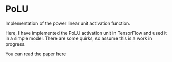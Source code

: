 # PoLU
Implementation of the power linear unit activation function.


Here, I have implemented the PoLU activation unit in TensorFlow and used it in a simple model. There are some quirks, so assume this is a work in progress. 

You can read the paper [here](https://arxiv.org/pdf/1802.00212.pdf)

